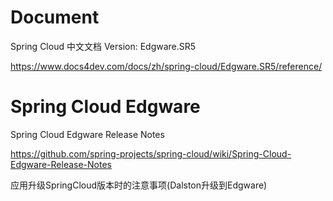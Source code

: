 
# Document

Spring Cloud 中文文档 Version: Edgware.SR5

https://www.docs4dev.com/docs/zh/spring-cloud/Edgware.SR5/reference/

# Spring Cloud Edgware 

Spring Cloud Edgware Release Notes

https://github.com/spring-projects/spring-cloud/wiki/Spring-Cloud-Edgware-Release-Notes


应用升级SpringCloud版本时的注意事项(Dalston升级到Edgware)
